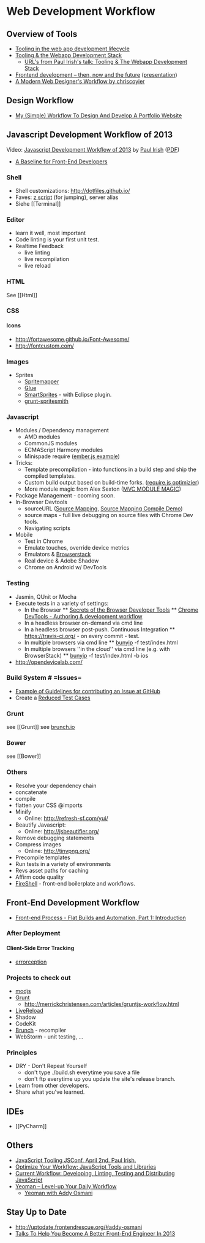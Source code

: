 # Web Development Workflow

## Overview of Tools
* [Tooling in the web app development lifecycle](https://secure.flickr.com/photos/kejun/6988320204/)
* [Tooling & the Webapp Development Stack](https://gist.github.com/jonkemp/2713513)
    * [URL's from Paul Irish's talk: Tooling & The Webapp Development Stack](https://gist.github.com/jonkemp/2713513)
* [Frontend development – then, now and the future](https://speakerdeck.com/roka/frontend-development-then-now-and-the-future) ([presentation](http://lecture2go.uni-hamburg.de/veranstaltungen/-/v/15109;jsessionid=EC7B6F2B9C8B73EBADA202B35DA90F41))
* [A Modern Web Designer's Workflow by chriscoyier](https://speakerdeck.com/chriscoyier/a-modern-web-designers-workflow)

## Design Workflow
* [My (Simple) Workflow To Design And Develop A Portfolio Website](http://www.smashingmagazine.com/2013/06/25/workflow-design-develop-modern-portfolio-website/)

## Javascript Development Workflow of 2013
Video: [Javascript Development Workflow of 2013](http://www.youtube.com/watch?v=f7AU2Ozu8eo) by [Paul Irish](http://www.paulirish.com/) ([PDF](http://cdn.oreillystatic.com/en/assets/1/event/83/Javascript%20Development%20Workflow%20of%202013%20Presentation.pdf))
* [A Baseline for Front-End Developers](http://rmurphey.com/blog/2012/04/12/a-baseline-for-front-end-developers/)

### Shell
* Shell customizations: http://dotfiles.github.io/
* Faves: [z script](https://github.com/rupa/z) (for jumping), server alias
* Siehe [[Terminal]]

### Editor
* learn it well, most important
* Code linting is your first unit test.
* Realtime Feedback
    * live linting
    * live recompilation
    * live reload

### HTML
See [[Html]]

### CSS

#### Icons

* http://fortawesome.github.io/Font-Awesome/
* http://fontcustom.com/

### Images
* Sprites
    * [Spritemapper](http://yostudios.github.io/Spritemapper/)
    * [Glue](http://glue.readthedocs.org/en/latest/quickstart.html)
    * [SmartSprites](http://csssprites.org/) - with Eclipse plugin.
    * [grunt-spritesmith](https://npmjs.org/package/grunt-spritesmith)

### Javascript
* Modules / Dependency management
    * AMD modules
    * CommonJS modules
    * ECMAScript Harmony modules
    * Minispade require ([ember.js example](https://github.com/emberjs/ember.js/blob/80d37171709f213bd16ed5646e3d5c7aeef8c5ec/packages/ember-views/lib/views/states/default.js))
* Tricks:
    * Template precompilation - into functions in a build step and ship the compiled templates.
    * Custom build output based on build-time forks. ([require.js optimizier](http://requirejs.org/docs/optimization.html#hasjs))
    * More module magic from Alex Sexton ([MVC MODULE MAGIC](http://alexsexton.com/talks/backboneconf2012/#/))
* Package Management - cooming soon.
* In-Browser Devtools
    * sourceURL ([Source Mapping](http://www.thecssninja.com/javascript/source-mapping), [Source Mapping Compile Demo](http://www.thecssninja.com/demo/source_mapping/compile.html))
    * source maps - full live debugging on source files with Chrome Dev tools.
    * Navigating scripts
* Mobile
    * Test in Chrome
    * Emulate touches, override device metrics
    * Emulators & [Browserstack](http://www.browserstack.com/)
    * Real device & Adobe Shadow
    * Chrome on Android w/ DevTools

### Testing
* Jasmin, QUnit or Mocha
* Execute tests in a variety of settings:
    * In the Browser
    ** [ Secrets of the Browser Developer Tools](http://devtoolsecrets.com/)
    ** [Chrome DevTools - Authoring & development workflow](https://developers.google.com/chrome-developer-tools/docs/authoring-development-workflow)
    * In a headless browser on-demand via cmd line
    * In a headless browser post-push. Continuous Integration
    ** https://travis-ci.org/ - on every commit - test.
    * In multiple browsers via cmd line
    ** [bunyip](https://github.com/ryanseddon/bunyip) -f test/index.html
    * In multiple browsers ''in the cloud'' via cmd line (e.g. with BrowserStack)
    ** [bunyip](https://github.com/ryanseddon/bunyip) -f test/index.html -b ios
* http://opendevicelab.com/

### Build System # =Issues=
* [Example of Guidelines for contributing an Issue at GitHub](https://github.com/necolas/issue-guidelines/blob/master/CONTRIBUTING.md)
* Create a [Reduced Test Cases](http://css-tricks.com/reduced-test-cases/)

### Grunt
see [[Grunt]]
see [brunch.io](http://brunch.io)

### Bower
see [[Bower]]

### Others
* Resolve your dependency chain
* concatenate
* compile
* flatten your CSS @imports
* Minify
    * Online: http://refresh-sf.com/yui/
* Beautify Javascript:
    * Online: http://jsbeautifier.org/
* Remove debugging statements
* Compress images
    * Online: http://tinypng.org/
* Precompile templates
* Run tests in a variety of environments
* Revs asset paths for caching
* Affirm code quality
* [FireShell](http://getfireshell.com/) - front-end boilerplate and workflows.

## Front-End Development Workflow
* [Front-end Process - Flat Builds and Automation, Part 1: Introduction](http://www.gpmd.co.uk/blog/front-end-process-flat-builds-and-automation-part-1-introduction/)

### After Deployment
#### Client-Side Error Tracking


* [errorception](http://errorception.com/)

### Projects to check out
* [modjs](https://npmjs.org/package/modjs)
* [Grunt](http://gruntjs.com/)
    * http://merrickchristensen.com/articles/gruntjs-workflow.html
* [LiveReload](http://livereload.com/)
* Shadow
* CodeKit
* [Brunch](http://brunch.io/) - recompiler
* WebStorm - unit testing, ...

### Principles
* DRY - Don't Repeat Yourself
    * don't type ./build.sh everytime you save a file
    * don't ftp everytime up you update the site's release branch.
* Learn from other developers.
* Share what you've learned.

## IDEs
* [[PyCharm]]

## Others
* [JavaScript Tooling JSConf. April 2nd. Paul Irish. ](https://dl.dropboxusercontent.com/u/39519/talks/jsconf-tools/index.html)
* [Optimize Your Workflow: JavaScript Tools and Libraries](http://www.joezimjs.com/javascript/optimize-your-workflow-javascript-tools-and-libraries/)
* [Current Workflow: Developing, Linting, Testing and Distributing JavaScript](http://custardbelly.com/blog/2012/02/07/current-workflow-developing-linting-testing-and-distributing-javascript/)
* [Yeoman – Level-up Your Daily Workflow](http://drublic.de/blog/yeoman/)
    * [Yeoman with Addy Osmani](https://www.youtube.com/watch?v=Hl1sp9axHEY)

## Stay Up to Date
* http://uptodate.frontendrescue.org/#addy-osmani
* [Talks To Help You Become A Better Front-End Engineer In 2013](http://www.smashingmagazine.com/2012/12/22/talks-to-help-you-become-a-better-front-end-engineer-in-2013/)
